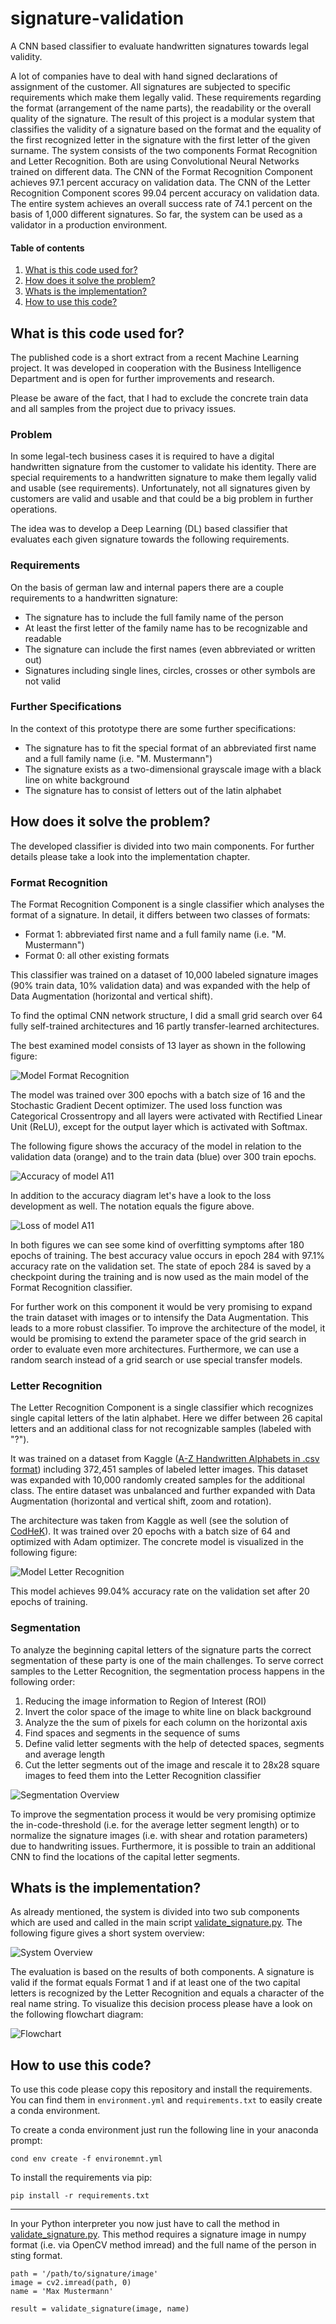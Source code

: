 # signature-validation
A CNN based classifier to evaluate handwritten signatures towards legal validity.

A lot of companies have to deal with hand signed declarations of assignment of the customer.
All signatures are subjected to specific requirements which make them legally valid. 
These requirements regarding the format (arrangement of the name parts), the readability or the overall quality of the signature. 
The result of this project is a modular system that classifies the validity of a signature based on the format and the equality 
of the first recognized letter in the signature with the first letter of the given surname. The system consists of the two components 
Format Recognition and Letter Recognition. Both are using Convolutional Neural Networks trained on different data. 
The CNN of the Format Recognition Component achieves 97.1 percent accuracy on validation data. The CNN of the Letter Recognition 
Component scores 99.04 percent accuracy on validation data. The entire system achieves an overall success rate of 74.1 percent on 
the basis of 1,000 different signatures. So far, the system can be used as a validator in a production environment. 


#### Table of contents
1. [What is this code used for?](#what-is-this-code-used-for)
2. [How does it solve the problem?](#how-does-it-solve-the-problem)
3. [Whats is the implementation?](#whats-is-the-implementation)
4. [How to use this code?](#how-to-use-this-code)


## What is this code used for?
The published code is a short extract from a recent Machine Learning project. It was developed in cooperation with the Business Intelligence Department and is open for further improvements and research. 

Please be aware of the fact, that I had to exclude the concrete train data and all samples from the project due to privacy issues. 

### Problem
In some legal-tech business cases it is required to have a digital handwritten signature from the customer to validate his identity. 
There are special requirements to a handwritten signature to make them legally valid and usable (see requirements). 
Unfortunately, not all signatures given by customers are valid and usable and that could be a big problem in further operations.

The idea was to develop a Deep Learning (DL) based classifier that evaluates each given signature towards the following requirements.

### Requirements
On the basis of german law and internal papers there are a couple requirements to a handwritten signature:
- The signature has to include the full family name of the person
- At least the first letter of the family name has to be recognizable and readable
- The signature can include the first names (even abbreviated or written out)
- Signatures including single lines, circles, crosses or other symbols are not valid

### Further Specifications
In the context of this prototype there are some further specifications:
- The signature has to fit the special format of an abbreviated first name and a full family name (i.e. "M. Mustermann")
- The signature exists as a two-dimensional grayscale image with a black line on white background 
- The signature has to consist of letters out of the latin alphabet 

## How does it solve the problem?
The developed classifier is divided into two main components. For further details please take a look into the implementation chapter. 
### Format Recognition
The Format Recognition Component is a single classifier which analyses the format of a signature. In detail, it differs between two
classes of formats:

- Format 1: abbreviated first name and a full family name (i.e. "M. Mustermann")
- Format 0: all other existing formats

This classifier was trained on a dataset of 10,000 labeled signature images (90% train data, 10% validation data) and was expanded with
the help of Data Augmentation (horizontal and vertical shift).

To find the optimal CNN network structure, I did a small grid search over 64 fully self-trained architectures and 16 partly transfer-learned
architectures. 

The best examined model consists of 13 layer as shown in the following figure:

![Model Format Recognition](/docs/model_A11.png "Model Format Recognition")

The model was trained over 300 epochs with a batch size of 16 and the Stochastic Gradient Decent optimizer. The used loss function was
Categorical Crossentropy and all layers were activated with Rectified Linear Unit (ReLU), except for the output layer which is activated with Softmax.

The following figure shows the accuracy of the model in relation to the validation data (orange) and to the train data (blue) over 300 train epochs.
 
![Accuracy of model A11](/docs/acc_A11.png "Accuracy of model A11")

In addition to the accuracy diagram let's have a look to the loss development as well. The notation equals the figure above. 

![Loss of model A11](/docs/loss_A11.png "Loss of model A11")

In both figures we can see some kind of overfitting symptoms after 180 epochs of training. The best accuracy value occurs in epoch 284 with 97.1% accuracy 
rate on the validation set. The state of epoch 284 is saved by a checkpoint during the training and is now used as the main model of the Format Recognition classifier.

For further work on this component it would be very promising to expand the train dataset with images or to intensify the Data Augmentation. 
This leads to a more robust classifier. To improve the architecture of the model, it would be promising to extend the parameter space of the grid search in order
to evaluate even more architectures. Furthermore, we can use a random search instead of a grid search or use special transfer models.   


### Letter Recognition
The Letter Recognition Component is a single classifier which recognizes single capital letters of the latin alphabet. Here we differ between 
26 capital letters and an additional class for not recognizable samples (labeled with "?").

It was trained on a dataset from Kaggle ([A-Z Handwritten Alphabets in .csv format](https://www.kaggle.com/sachinpatel21/az-handwritten-alphabets-in-csv-format))
including 372,451 samples of labeled letter images. This dataset was expanded with 10,000 randomly created samples for the additional class.
The entire dataset was unbalanced and further expanded with Data Augmentation (horizontal and vertical shift, zoom and rotation).

The architecture was taken from Kaggle as well (see the solution of [CodHeK](https://www.kaggle.com/codhek/cnn-using-keras-using-csv-accuracy-99-82)).
It was trained over 20 epochs with a batch size of 64 and optimized with Adam optimizer. The concrete model is visualized in the following figure:

![Model Letter Recognition](/docs/model_kaggle.png "Model Letter Recognition")

This model achieves 99.04% accuracy rate on the validation set after 20 epochs of training.

### Segmentation
To analyze the beginning capital letters of the signature parts the correct segmentation of these party is one of the main 
challenges. To serve correct samples to the Letter Recognition, the segmentation process happens in the following order:

1. Reducing the image information to Region of Interest (ROI)
2. Invert the color space of the image to white line on black background
3. Analyze the the sum of pixels for each column on the horizontal axis
4. Find spaces and segments in the sequence of sums
5. Define valid letter segments with the help of detected spaces, segments and average length
6. Cut the letter segments out of the image and rescale it to 28x28 square images to feed them into the Letter Recognition classifier

![Segmentation Overview](/docs/segmentation.png "Segmentation Overview")

To improve the segmentation process it would be very promising optimize the in-code-threshold (i.e. for the average letter segment length) or to normalize 
the signature images (i.e. with shear and rotation parameters) due to handwriting issues. Furthermore, it is possible to train an additional CNN
to find the locations of the capital letter segments.

## Whats is the implementation?
As already mentioned, the system is divided into two sub components which are used and called in the main script [validate_signature.py](https://github.com/timmwuensch/signature-validation/blob/master/main/validate_signature.py).
The following figure gives a short system overview:

![System Overview](/docs/system_overview.png "System Overview")

The evaluation is based on the results of both components. A signature is valid if the format equals Format 1 and if at least 
one of the two capital letters is recognized by the Letter Recognition and equals a character of the real name string. To visualize 
this decision process please have a look on the following flowchart diagram:

![Flowchart](/docs/pap_system.png "Flowchart")

## How to use this code?
To use this code please copy this repository and install the requirements. You can find them in `environment.yml` and `requirements.txt` to easily create a conda environment.

To create a conda environment just run the following line in your anaconda prompt:

`cond env create -f environemnt.yml`

To install the requirements via pip:

`pip install -r requirements.txt`

<hr>

In your Python interpreter you now just have to call the method in [validate_signature.py](https://github.com/timmwuensch/signature-validation/blob/master/main/validate_signature.py). This method requires a signature image in numpy format 
(i.e. via OpenCV method imread) and the full name of the person in sting format. 

```
path = '/path/to/signature/image' 
image = cv2.imread(path, 0)
name = 'Max Mustermann' 

result = validate_signature(image, name)
``` 


